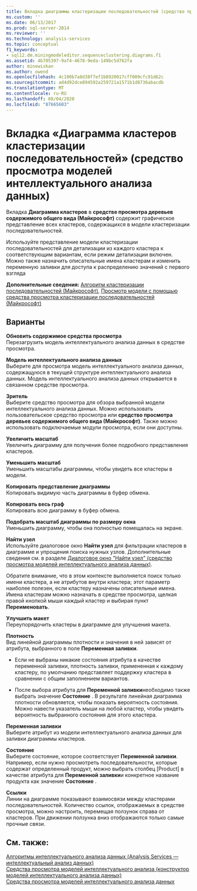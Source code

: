 ```yaml
---
title: Вкладка диаграммы кластеризации последовательностей (средство просмотра моделей интеллектуального анализа данных) Документация Майкрософт
ms.custom: ''
ms.date: 06/13/2017
ms.prod: sql-server-2014
ms.reviewer: ''
ms.technology: analysis-services
ms.topic: conceptual
f1_keywords:
- sql12.dm.miningmodeleditor.sequenceclustering.diagrams.f1
ms.assetid: 4b705397-9af4-4678-9eda-149bc5d762fa
author: minewiskan
ms.author: owend
ms.openlocfilehash: 4c100b7a8d38f7ef1b8920017cff009cfc91d62c
ms.sourcegitcommit: ad4d92dce894592a259721a1571b1d8736abacdb
ms.translationtype: MT
ms.contentlocale: ru-RU
ms.lasthandoff: 08/04/2020
ms.locfileid: "87665603"
---
```

# <a name="sequence-clustering-cluster-diagram-tab-mining-model-viewer"></a>Вкладка «Диаграмма кластеров кластеризации последовательностей» (средство просмотра моделей интеллектуального анализа данных)
  Вкладка **Диаграмма кластеров** в **средстве просмотра деревьев содержимого общего вида (Майкрософт)** содержит графическое представление всех кластеров, содержащихся в модели кластеризации последовательностей.  
  
 Используйте представление модели кластеризации последовательностей для детализации из каждого кластера к соответствующим вариантам, если режим детализации включен. Можно также назначить описательные имена кластерам и изменить переменную заливки для доступа к распределению значений с первого взгляда  
  
 **Дополнительные сведения:** [Алгоритм кластеризации последовательностей (Майкрософт)](data-mining/microsoft-sequence-clustering-algorithm.md), [Просмотр модели с помощью средства просмотра кластеризации последовательностей (Майкрософт)](data-mining/browse-a-model-using-the-microsoft-sequence-cluster-viewer.md)  
  
## <a name="options"></a>Варианты  
 **Обновить содержимое средства просмотра**  
 Перезагрузить модель интеллектуального анализа данных в средстве просмотра.  
  
 **Модель интеллектуального анализа данных**  
 Выберите для просмотра модель интеллектуального анализа данных, содержащуюся в текущей структуре интеллектуального анализа данных. Модель интеллектуального анализа данных открывается в связанном средстве просмотра.  
  
 **Зритель**  
 Выберите средство просмотра для обзора выбранной модели интеллектуального анализа данных. Можно использовать пользовательское средство просмотра или **средство просмотра деревьев содержимого общего вида (Майкрософт)**. Также можно использовать подключаемые модули просмотра, если они доступны.  
  
 **Увеличить масштаб**  
 Увеличить диаграмму для получения более подробного представления кластеров.  
  
 **Уменьшить масштаб**  
 Уменьшить масштабы диаграммы, чтобы увидеть все кластеры в модели.  
  
 **Копировать представление диаграммы**  
 Копировать видимую часть диаграммы в буфер обмена.  
  
 **Копировать весь граф**  
 Копировать всю диаграмму в буфер обмена.  
  
 **Подобрать масштаб диаграммы по размеру окна**  
 Уменьшить диаграмму, чтобы она полностью помещалась на экране.  
  
 **Найти узел**  
 Используйте диалоговое окно **Найти узел** для фильтрации кластеров в диаграмме и упрощения поиска нужных узлов. Дополнительные сведения см. в разделе [Диалоговое окно "Найти узел" (средство просмотра моделей интеллектуального анализа данных)](find-node-dialog-box-mining-model-viewer.md).  
  
 Обратите внимание, что в этом контексте выполняется поиск только имени кластера, а не атрибутов внутри кластера; этот параметр наиболее полезен, если кластеру назначены описательные имена. Имена кластерам можно назначать в средстве просмотра, щелкая правой кнопкой мыши каждый кластер и выбирая пункт **Переименовать**.  
  
 **Улучшить макет**  
 Переупорядочить кластеры в диаграмме для улучшения макета.  
  
 **Плотность**  
 Вид линейной диаграммы плотности и значения в ней зависят от атрибута, выбранного в поле **Переменная заливки**.  
  
-   Если не выбраны никакие состояния атрибута в качестве переменной заливки, плотность заливки, примененная к каждому кластеру, по умолчанию представляет поддержку кластера в сравнении с общим заполнением вариантов.  
  
-   После выбора атрибута для **Переменной заливки**необходимо также выбрать значение **Состояние** . В результате линейная диаграмма плотности обновляется, чтобы показать вероятность состояния. Можно навести указатель мыши на любой кластер, чтобы увидеть вероятность выбранного состояния для этого кластера.  
  
 **Переменная заливки**  
 Выберите атрибут из модели интеллектуального анализа данных для заливки диаграммы кластеров.  
  
 **Состояние**  
 Выберите состояние, которое соответствует **Переменной заливки**. Например, если нужно просмотреть последовательности, которые содержат определенный продукт, можно выбрать столбец [Product] в качестве атрибута для **Переменной заливки**и конкретное название продукта как значение **Состояние** .  
  
 **Ссылки**  
 Линии на диаграмме показывают взаимосвязи между кластерами последовательностей. Количество ссылок, отображаемых в средстве просмотра, можно настроить, перемещая ползунок справа от кластеров. При движении ползунка вниз отображаются только самые прочные связи.  
  
## <a name="see-also"></a>См. также:  
 [Алгоритмы интеллектуального анализа данных &#40;Analysis Services — интеллектуальный анализ данных&#41;](data-mining/data-mining-algorithms-analysis-services-data-mining.md)   
 [Средства просмотра моделей интеллектуального анализа &#40;конструктор моделей интеллектуального анализа данных&#41;](mining-model-viewers-data-mining-model-designer.md)   
 [Средства просмотра моделей интеллектуального анализа данных](data-mining/data-mining-model-viewers.md)  
  
  
